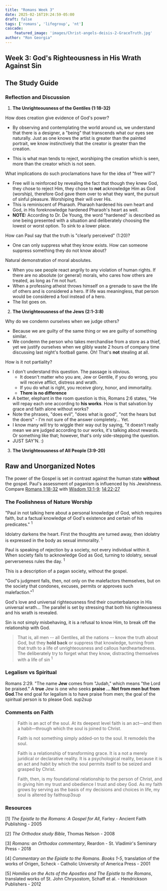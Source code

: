 ```yaml
---
title: "Romans Week 3"
date: 2025-02-16T19:24:59-05:00
draft: false
tags: ['romans', 'lifegroup', 'nt']
cascade:
    featured_image: 'images/Christ-angels-deisis-2-GraceTruth.jpg'
author: "Ron Georgia"
---
```



## Week 3: God's Righteousness in His Wrath Against Sin

## The Study Guide

### Reflection and Discussion

1. **The Unrighteousness of the Gentiles (1:18-32)**

How does creation give evidence of God's power?

- By observing and contemplating the world around us, we understand that there is a designer, a "being" that transcends what our eyes see naturally. Just as one knows the artist is greater than the painted portrait, we know instinctively that the creator is greater than the creation.

- This is what man tends to reject, worshiping the creation which is seen, more than the creator which is not seen.

What implications do such proclamations have for the idea of "free will"?

- Free will is reinforced by revealing the fact that though they knew God, they chose to reject Him, they chose to **not** acknowledge Him as God (worship), therefore God gave them over to what they want, the pursuit of sinful pleasure. Worshiping their will over His.
- This is reminiscent of Pharaoh. Pharaoh hardened his own heart and God, in His foreknowledge hardened Pharaoh's heart as well. 
- **NOTE:** According to Dr. De Young, the word "hardened" is described as one being presented with a situation and deliberately choosing the lowest or worst option. To sink to a lower place.

How can Paul say that the truth is "clearly perceived" (1:20)?

- One can only suppress what they know exists. How can someone suppress something they do not know about?

Natural demonstration of moral absolutes.

- When you see people react angrily to any violation of human rights. If there are no absolute (or general) morals, who cares how others are treated, as long as I'm not hurt.
- When a professing atheist throws himself on a grenade to save the life of others and is considered a hero. If life was meaningless, that person would be considered a fool instead of a hero.
- The list goes on.

2. **The Unrighteousness of the Jews (2:1-3:8)**

Why do we condemn ourselves when we judge others?

- Because we are guilty of the same thing or we are guilty of something similar.
- We condemn the person who takes merchandise from a store as a thief, yet we justify ourselves when we glibly waste 2 hours of company time discussing last night's football game. Oh! That's **not** stealing at all.

How is it not partiality?

- I don't understand this question. The passage is obvious. 
  - It doesn't matter who you are, Jew or Gentile, if you do wrong, you will receive afflict, distress and wrath.
  - If you do what is right, you receive glory, honor, and immortality. 
  - **There is no difference**
- A better, elephant in the room question is this, Romans 2:6 states, "He will repay each one according to **his works**. How is that salvation by grace and faith alone without works?
- Note the phrases, "does evil", "does what is good", "not the hears but the doers" - I'm not sure of the answer completely... Yet.
- I know many will try to wiggle their way out by saying, "it doesn't really mean we are judged according to our works, it's talking about rewards. Or something like that; however, that's only side-stepping the question. 
- JUST SAY'N. :)



3. **The Unrighteousness of All People (3:9-20)**

## Raw and Unorganized Notes

The power of the Gospel is set in contrast against the human state **without** the gospel.
Paul's assessment of paganism is influenced by his Jewishness. Compare [Romans 1:18-32](https://www.biblegateway.com/passage/?search=Romans%201%3A18-32&version=ESV) with [Wisdom 13:1-9](https://www.biblegateway.com/passage/?search=Wisdom%2013%3A1-9&version=NRSVCE); [14:22-27](https://www.biblegateway.com/passage/?search=Wisdom%2014%3A22-27&version=NRSVCE)

### The Foolishness of Nature Worship

"Paul in not talking here about a personal knowledge of God, which requires faith, but a factual knowledge of God's existence and certain of his predicates." <sup>1</sup>

Idolatry darkens the heart. First the thoughts are turned away, then idolatry is expressed in the body as sexual immorality.  <sup>1</sup>

Paul is speaking of rejection by a society, not every individual within it. When society fails to acknowledge God as God, turning to idolatry, sexual perverseness rules the day. <sup>1</sup>

This is a description of a pagan society, without the gospel.

"God's judgment falls, then, not only on the malefactors themselves, but on the society that condones, excuses, permits or approves such malefaction."<sup>1</sup>

God's love and universal righteousness find their counterbalance in His universal wrath...
The parallel is set by stressing that both his righteousness and his wrath is revealed.

Sin is not simply misbehaving, it is a refusal to know Him, to break off the relationship with God.

> That is, all men -- all Gentiles, all the nations -- know the truth about God, but they **hold back** or suppress that knowledge, turning from that truth to a life of unrighteousness and callous hardheartedness. The deliberately try to forget what they know, distracting themselves with a life of sin <sup>1</sup>

### Legalism vs Spiritual

Romans 2:29. "The name **Jew** comes from "Judah," which means "the Lord be praised." A **true** Jew is one who seeks **praise ... Not from men but from God**.The end goal for legalism is to have praise from men; the goal of the spiritual person is to please God. sup2sup

### Comments on Faith

>Faith is an act of the soul. At its deepest level faith is an act—and then a habit—through which the soul is joined to Christ.
>
>Faith is not something simply added-on to the soul. It remodels the soul.
>
>Faith is a relationship of transforming grace. It is a not a merely juridical or declarative reality. It is a psychological reality, because it is an act and habit by which the soul permits itself to be seized and grasped by Christ.
>
>Faith, then, is my foundational relationship to the person of Christ, and in giving him my trust and obedience I trust and obey God. As my faith grows by serving as the basis of my decisions and choices in life, my soul is altered by faithsup3sup


### Resources

[1] _The Epistle to the Romans: A Gospel for All_, Farley - Ancient Faith Publishing - 2005

[2] _The Orthodox study Bible_, Thomas Nelson - 2008

[3] _Romans: an Orthodox commentary_, Reardon - St. Vladimir's Seminary Press - 2018

[4] _Commentary on the Epistle to the Romans. Books 1-5_, translation of the works of Origen, Scheck - Catholic University of America Press - 2001

[5] _Homilies on the Acts of the Apostles and The Epistle to the Romans_, translated works of St. John Chrysostom, Schaff et al. - Hendrickson Publishers - 2012

